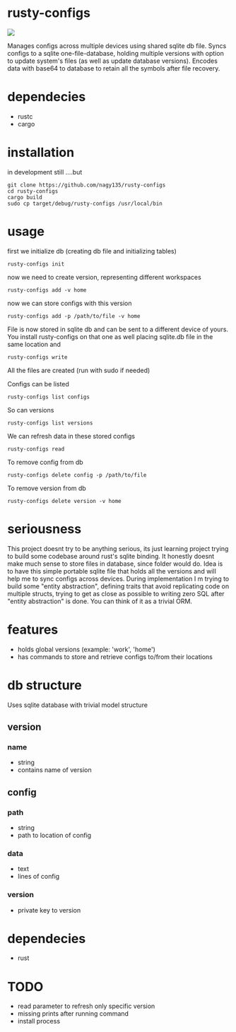 # rusty-configs

![](https://tokei.rs/b1/github/nagy135/rusty-configs?category=code)

Manages configs across multiple devices using shared sqlite db file.
Syncs configs to a sqlite one-file-database, holding multiple versions
with option to update system's files (as well as update database versions).
Encodes data with base64 to database to retain all the symbols after file recovery.

# dependecies
* rustc
* cargo

# installation
in development still ....but
```
git clone https://github.com/nagy135/rusty-configs
cd rusty-configs
cargo build
sudo cp target/debug/rusty-configs /usr/local/bin
```
# usage
first we initialize db (creating db file and initializing tables)
```
rusty-configs init
```

now we need to create version, representing different workspaces
```
rusty-configs add -v home
```

now we can store configs with this version
```
rusty-configs add -p /path/to/file -v home
```

File is now stored in sqlite db and can be sent to a different device of yours.
You install rusty-configs on that one as well placing sqlite.db file in the same location and 

```
rusty-configs write
```

All the files are created (run with sudo if needed)

Configs can be listed
```
rusty-configs list configs
```

So can versions
```
rusty-configs list versions
```

We can refresh data in these stored configs 
```
rusty-configs read
```

To remove config from db
```
rusty-configs delete config -p /path/to/file
```

To remove version from db
```
rusty-configs delete version -v home
```
# seriousness
This project doesnt try to be anything serious, its just learning project
trying to build some codebase around rust's sqlite binding.
It honestly doesnt make much sense to store files in database, since folder would do.
Idea is to have this simple portable sqlite file that holds all the versions and
will help me to sync configs across devices.
During implementation I m trying to build some "entity abstraction", defining
traits that avoid replicating code on multiple structs, trying to get as close
as possible to writing zero SQL after "entity abstraction" is done. You can think
of it as a trivial ORM.

# features
* holds global versions (example: 'work', 'home')
* has commands to store and retrieve configs to/from their locations

# db structure
Uses sqlite database with trivial model structure

## version
### name
* string
* contains name of version

## config
### path
* string
* path to location of config
### data
* text
* lines of config
### version
* private key to version

# dependecies
* rust

# TODO
* read parameter to refresh only specific version
* missing prints after running command
* install process
